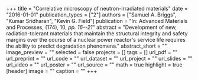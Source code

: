 +++
title = "Correlative microscopy of neutron-irradiated materials"
date = "2016-01-01"
publication_types = ["2"]
authors = ["Samuel A. Briggs", "Kumar Sridharan", "Kevin G. Field"]
publication = "In: Advanced Materials and Processes, (174), 10, _pp. 16--21_"
abstract = "Development of new, radiation-tolerant materials that maintain the structural integrity and safety margins over the course of a nuclear power reactor's service life requires the ability to predict degradation phenomena."
abstract_short = ""
image_preview = ""
selected = false
projects = []
tags = []
url_pdf = ""
url_preprint = ""
url_code = ""
url_dataset = ""
url_project = ""
url_slides = ""
url_video = ""
url_poster = ""
url_source = ""
math = true
highlight = true
[header]
image = ""
caption = ""
+++
